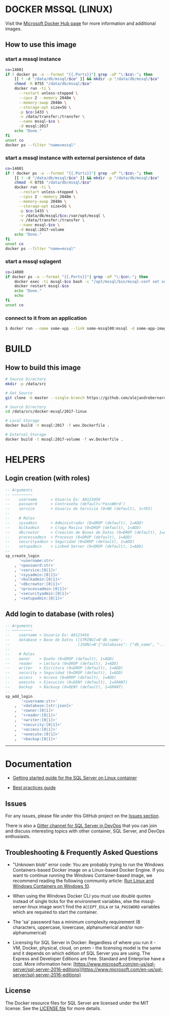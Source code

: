 # DOCKER MSSQL (LINUX)

Visit the [Microsoft Docker Hub page](https://hub.docker.com/u/microsoft) for more information and additional images.

## How to use this image

### start a mssql instance

```bash
co=14001
if ! docker ps -a --format "{{.Ports}}"| grep -oP "\:$co\-"; then
    [[ ! -d "/data/db/mssql/$co" ]] && mkdir -p "/data/db/mssql/$co"
    chmod -R 0755 "/data/db/mssql/$co"
    docker run -ti \
      --restart unless-stopped \
      --cpus 2 --memory 2048m \
      --memory-swap 2048m \
      --storage-opt size=5G \
      -p $co:1433 \
      -v /data/transfer:/transfer \
      --name mssql-$co \
      -d mssql:2017
    echo "Done."
fi
unset co
docker ps --filter "name=mssql"
```

### start a mssql instance with external persistence of data

```bash
co=14001
if ! docker ps -a --format "{{.Ports}}"| grep -oP "\:$co\-"; then
    [[ ! -d "/data/db/mssql/$co" ]] && mkdir -p "/data/db/mssql/$co"
    chmod -R 0755 "/data/db/mssql/$co"
    docker run -ti \
      --restart unless-stopped \
      --cpus 2 --memory 2048m \
      --memory-swap 2048m \
      --storage-opt size=5G \
      -p $co:1433 \
      -v /data/db/mssql/$co:/var/opt/mssql \
      -v /data/transfer:/transfer \
      --name mssql-$co \
      -d mssql:2017-volume
    echo "Done."
fi
unset co
docker ps --filter "name=mssql"
```

### start a mssql sqlagent

```bash
co=14000
if docker ps -a --format "{{.Ports}}"| grep -oP "\:$co\-"; then
    docker exec -ti mssql-$co bash -c "/opt/mssql/bin/mssql-conf set sqlagent.enabled true"
    docker restart mssql-$co
    echo "Done."
    echo
fi
unset co
```

### connect to it from an application

```bash
$ docker run --name some-app --link some-mssql00:mssql -d some-app-image:latest
```

# BUILD

## How to build this image

```bash
# Source Directory
mkdir -p /data/src

# Get Source
git clone -b master --single-branch https://github.com/alejandrobernardis/docker-mssql.git /data/src/docker-mssql

# Source Directory
cd /data/src/docker-mssql/2017-linux

# Local Storage
docker build -t mssql:2017 -f wov.Dockerfile .

# External Storage
docker build -t mssql:2017-volume -f wv.Dockerfile .
```

# HELPERS

## Login creation (with roles)

```sql
-- Arguments
-- ~~~~~~~~~
--    username      > Usuario Ex: A0123456
--    password      > Contraseña (default='PassW0rd')
--    service       > Usuario de Servicio (0=NO (default), 1=YES)
--
--    # Roles
--    sysadmin      > Administrador (0=DROP (default), 1=ADD)
--    bulkadmin     > Craga Masiva (0=DROP (default), 1=ADD)
--    dbcreator     > Creación de Bases de Datos (0=DROP (default), 1=ADD)
--    processadmin  > Procesos (0=DROP (default), 1=ADD)
--    securityadmin > Seguridad (0=DROP (default), 1=ADD)
--    setupadmin    > Linked Server (0=DROP (default), 1=ADD)
--
sp_create_login
      '<username:str>'
    , '<password:str>'
    , '<service:[0|1]>'
    , '<sysadmin:[0|1]>'
    , '<bulkadmin:[0|1]>'
    , '<dbcreator:[0|1]>'
    , '<processadmin:[0|1]>'
    , '<securityadmin:[0|1]>'
    , '<setupadmin:[0|1]>'
```

## Add login to database (with roles)

```sql
-- Arguments
-- ~~~~~~~~~
--    username > Usuario Ex: A0123456
--    database > Base de Datos ([STRING]=N'db_name';
--                              [JSON]=N'{"databases": ["db_name", "..."]}')
--
--    # Roles
--    owner    > Dueño (0=DROP (default), 1=ADD)
--    reader   > Lectura (0=DROP (default), 1=ADD)
--    writer   > Escritura (0=DROP (default), 1=ADD)
--    security > Seguridad (0=DROP (default), 1=ADD)
--    access   > Acceso (0=DROP (default), 1=ADD)
--    execute  > Ejecución (0=DENY (default), 1=GRANT)
--    backup   > Backuup (0=DENY (default), 1=GRANT)
--
sp_add_login
       '<username:str>'
    ,  '<database:[str:json]>'
    ,  '<owner:[0|1]>'
    ,  '<reader:[0|1]>'
    ,  '<writer:[0|1]>'
    ,  '<security:[0|1]>'
    ,  '<access:[0|1]>'
    ,  '<execute:[0|1]>'
    ,  '<backup:[0|1]>'

```

---

# Documentation

- [Getting started guide for the SQL Server on Linux container](https://docs.microsoft.com/en-us/sql/linux/quickstart-install-connect-docker)

- [Best practices guide](https://docs.microsoft.com/en-us/sql/linux/sql-server-linux-configure-docker)

## Issues

For any issues, please file under this GitHub project on the [Issues section](https://github.com/Microsoft/mssql-docker/issues).

There is also a [Gitter channel for SQL Server in DevOps](https://gitter.im/Microsoft/mssql-devops?utm_source=share-link&utm_medium=link&utm_campaign=share-link) that you can join and discuss interesting topics with other container, SQL Server, and DevOps enthusiasts.

## Troubleshooting & Frequently Asked Questions

- "Unknown blob" error code: You are probably trying to run the Windows Containers-based Docker image on a Linux-based Docker Engine. If you want to continue running the Windows Container-based image, we recommend reading the following community article: [Run Linux and Windows Containers on Windows 10](https://stefanscherer.github.io/run-linux-and-windows-containers-on-windows-10/).

- When using the Windows Docker CLI you must use double quotes instead of single ticks for the environment variables, else the mssql-server-linux image won't find the `ACCEPT_EULA` or `SA_PASSWORD` variables which are required to start the container.

- The 'sa' password has a minimum complexity requirement (8 characters, uppercase, lowercase, alphanumerical and/or non-alphanumerical)

- Licensing for SQL Server in Docker: Regardless of where you run it - VM, Docker, physical, cloud, on prem - the licensing model is the same and it depends on which edition of SQL Server you are using. The Express and Developer Editions are free. Standard and Enterprise have a cost. More information here: [https://www.microsoft.com/en-us/sql-server/sql-server-2016-editions](https://www.microsoft.com/en-us/sql-server/sql-server-2016-editions)

## License

The Docker resource files for SQL Server are licensed under the MIT license.  See the [LICENSE file](LICENSE) for more details.
